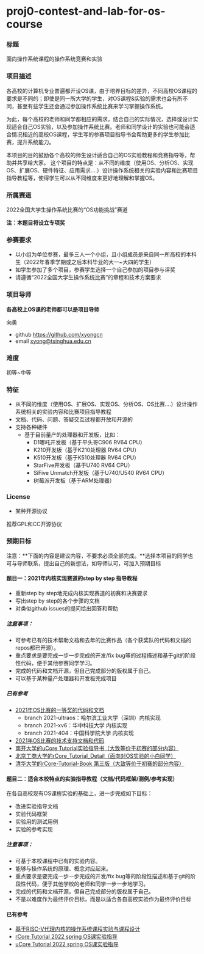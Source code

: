 # proj0-contest-and-lab-for-os-course
### 标题
面向操作系统课程的操作系统竞赛和实验

### 项目描述
各高校的计算机专业普遍都开设OS课，由于培养目标的差异，不同高校OS课程的要求是不同的；即使是同一所大学的学生，对OS课程&实验的需求也会有所不同，甚至有些学生还会通过参加操作系统比赛来学习掌握操作系统。

为此，每个高校的老师和同学都相应的需求，结合自己的实际情况，选择或设计实现适合自己OS实验，以及参加操作系统比赛。老师和同学设计的实验也可能会适合情况相近的高校OS课程，学生写的参赛项目指导书会帮助更多的学生参加比赛，提升系统能力。

本项目的目的鼓励各个高校的师生设计适合自己的OS实验教程和竞赛指导等，帮助并共享给大家。 这个项目的特点是：从不同的维度（使用OS、分析OS、实现OS、扩展OS、硬件特征、应用需求....）设计操作系统相关的实验内容和比赛项目指导教程等，使得学生可以从不同维度来更好地理解和掌握OS。

### 所属赛道

2022全国大学生操作系统比赛的“OS功能挑战”赛道

**注：本题目将设立专项奖**

### 参赛要求
- 以小组为单位参赛，最多三人一个小组，且小组成员是来自同一所高校的本科生（2022年春季学期或之后本科毕业的大一~大四的学生）
- 如学生参加了多个项目，参赛学生选择一个自己参加的项目参与评奖
- 请遵循“2022全国大学生操作系统比赛”的章程和技术方案要求

### 项目导师

**各高校上OS课的老师都可以是项目导师**

向勇
- github https://github.com/xyongcn
- email xyong@tsinghua.edu.cn

### 难度

初等~中等

### 特征

- 从不同的维度（使用OS、扩展OS、实现OS、分析OS、OS比赛....）设计操作系统相关的实验内容和比赛项目指导教程
- 文档、代码、问题、答疑交互过程都开放和开源的
- 支持各种硬件
  - 基于目前量产的处理器和开发板，比如：
     - D1哪吒开发板（基于平头哥C906 RV64 CPU）
     - K210开发板（基于K210处理器 RV64 CPU）
     - K510开发板（基于K510处理器 RV64 CPU）
     - StarFive开发板（基于U740 RV64 CPU）
     - SiFive Unmatch开发板（基于U740/U540 RV64 CPU）
     - 树莓派开发板（基于ARM处理器）
    
### License
- 某种开源协议

推荐GPL和CC开源协议


### 预期目标

注意：**下面的内容是建议内容，不要求必须全部完成。**选择本项目的同学也可与导师联系，提出自己的新想法，如导师认可，可加入预期目标


#### 题目一：2021年内核实现赛道的step by step 指导教程
- 重新step by step地完成内核实现赛道的初赛和决赛要求
- 写出step by step的各个步骤的文档
- 对类似github issues的提问给出回答和帮助

##### 注意事项：
- 可参考已有的技术帮助文档和去年的比赛作品（各个获奖队的代码和文档的repos都已开源）。
- 重点要求是要完成一步一步完成的开发/fix bug等的过程描述和基于git的阶段性代码，便于其他参赛同学学习。
- 完成的代码和文档开源，但自己完成部分的版权属于自己。
- 可以基于某种量产处理器和开发板完成项目


##### 已有参考
- [2021年OS比赛的一等奖的代码和文档](https://github.com/oscomp/2021oscomp-best-kernel-design-impl)
   - branch 2021-ultraos：哈尔滨工业大学（深圳）内核实现
   - branch 2021-xv6：华中科技大学 内核实现
   - branch 2021-404：中国科学院大学 内核实现
- [2021年OS比赛的技术支持文档和代码](https://github.com/oscomp/os-competition-info/blob/main/ref-info.md)
- [南开大学的uCore Tutorial实验指导书（大致等价于初赛的部分内容）](https://nankai.gitbook.io/ucore-os-on-risc-v64/)
- [北京工商大学的rCore_Tutorial_Detail（面向对OS实验的小白同学）](http://hm1229.top/book/index.html)
- [清华大学的rCore-Tutorial-Book 第三版（大致等价于初赛的部分内容）](https://rcore-os.github.io/rCore-Tutorial-Book-v3/)


#### 题目二：适合本校特点的实验指导教程（文档/代码框架/测例/参考实现）

在各自高校现有OS课程实验的基础上，进一步完成如下目标：
- 改进实验指导文档
- 实验代码框架
- 实验用的测试用例
- 实验的参考实现


##### 注意事项：
- 可基于本校课程中已有的实验内容。
- 能够与操作系统的原理、概念对应起来。
- 重点要求是要完成一步一步完成的开发/fix bug等的阶段性描述和基于git的阶段性代码，便于其他学校的老师和同学一步一步地学习。
- 完成的代码和文档开源，但自己完成部分的版权属于自己。
- 不是以难度作为最终评价目标，而是以适合各自高校实验作为最终评价目标
 
#### 已有参考

- [基于RISC-V代理内核的操作系统课程实验与课程设计](https://gitee.com/syivester/pke-doc)
- [rCore Tutorial 2022 spring OS课实验指导](https://github.com/LearningOS/rCore-Tutorial-Guide-2022S)
- [uCore Tutorial 2022 spring OS课实验指导](https://github.com/LearningOS/uCore-Tutorial-Guide-2022S)
